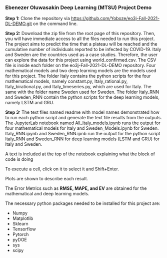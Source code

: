 ### Ebenezer Oluwasakin Deep Learning (MTSU) Project Demo

**Step 1:** Clone the repository via https://github.com/Yoboze/eo3j-Fall-2021-DL-DEMO.git on the command line.

**Step 2:** Download the zip file from the root page of this repository. Then, you will have immediate access to all the files needed to run this project. The project aims to predict the time that a plateau will be reached and the cumulative number of individuals reported to be infected by COVID-19. Italy and Sweden are the countries used as a case studies. Therefore, the user can explore the data for this project using world_confirmed.csv. The CSV file is inside each folder on the eo3j-Fall-2021-DL-DEMO repository. Four mathematical models and two deep learning models are the models used for this project. The folder Italy contains the python scripts for the four mathematical models, namely constant.py, Italy_rational.py, Italy_birational.py, and Italy_timeseries.py, which are used for Italy. The same with the folder name Sweden used for Sweden. The folder Italy_RNN and Sweden_RNN contain the python scripts for the deep learning models, namely LSTM and GRU.

**Step 3:** The text files named readme with model names demonstrated how to run each python script and generate the text file results from the outputs. The JupyterLab notebook named All_Italy_models.ipynb runs the output for four mathematical models for Italy and Sweden_Models.ipynb for Sweden. Italy_RNN.ipynb and Sweden_RNN.ipnb run the output for the python script Italy_RNN and Sweden_RNN for deep learning models (LSTM and GRU) for Italy and Sweden.

A text is included at the top of the notebook explaining what the block of code is doing

To execute a cell, click on it to select it and Shift+Enter.

Plots are shown to describe each result.

The Error Metrics such as **RMSE, MAPE, and EV** are obtained for the mathematical and deep learning models.

The necessary python packages needed to be installed for this project are:

* Numpy
* Matplotlib
* Sklearn
* Tensorflow
* Pytorch
* pyDOE
* sys
* scipy




